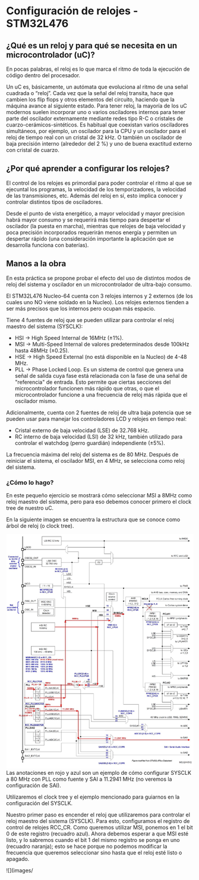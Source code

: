 # Configuración de relojes - STM32L476

## ¿Qué es un reloj y para qué se necesita en un microcontrolador (uC)?

En pocas palabras, el reloj es lo que marca el ritmo de toda la ejecución de código dentro del procesador. 

Un uC es, básicamente, un autómata que evoluciona al ritmo de una señal cuadrada o “reloj”. Cada vez que la señal del reloj transita, hace que cambien los flip flops y otros elementos del circuito, haciendo que la máquina avance al siguiente estado. Para tener reloj, la mayoría de los uC modernos suelen incorporar uno o varios osciladores internos para tener parte del oscilador externamente mediante redes tipo R-C o cristales de cuarzo-cerámicos-sintéticos. Es habitual que coexistan varios osciladores simultáneos, por ejemplo, un oscilador para la CPU y un oscilador para el reloj de tiempo real con un cristal de 32 kHz. O también un oscilador de baja precisión interno (alrededor del 2 %) y uno de buena exactitud externo con cristal de cuarzo.

## ¿Por qué aprender a configurar los relojes?

El control de los relojes es primordial para poder controlar el ritmo al que se ejecuntal los programas, la velocidad de los temporizadores, la velocidad de las transmisiones, etc. Además del reloj en sí, esto implica conocer y controlar distintos tipos de osciladores. 

Desde el punto de vista energético, a mayor velocidad y mayor precision habrá mayor consumo y se requerirá más tiempo para despertar el oscilador (la puesta en marcha), mientras que relojes de baja velocidad y poca precisión incorporados requerirán menos energía y permiten un despertar rápido (una consideración importante la aplicación que se desarrolla funciona con baterías).

## Manos a la obra 

En esta práctica se propone probar el efecto del uso de distintos modos de reloj del sistema y oscilador en un microcontrolador de ultra-bajo consumo.

El STM32L476 Nucleo-64 cuenta con 3 relojes internos y 2 externos (de los cuales uno NO viene soldado en la Nucleo). Los relojes externos tienden a ser más precisos que los internos pero ocupan más espacio.

Tiene 4 fuentes de reloj que se pueden utilizar para controlar el reloj maestro del sistema (SYSCLK): 

 * HSI -> High Speed Internal de 16MHz (±1%).
 * MSI -> Multi-Speed Internal de valores predeterminados desde 100kHz hasta 48MHz (±0.25).
 * HSE -> High Speed External (no está disponible en la Nucleo) de 4-48 MHz.
 * PLL -> Phase Locked Loop. Es un sistema de control que genera una señal de salida cuya fase está relacionada con la fase de una señal de "referencia" de entrada. Esto permite que ciertas secciones del microcontrolador funcionen más rápido que otras, o que el microcontrolador funcione a una frecuencia de reloj más rápida que el oscilador mismo.
 
Adicionalmente, cuenta con 2 fuentes de reloj de ultra baja potencia que se pueden usar para manejar los controladores LCD y relojes en tiempo real:

* Cristal externo de baja velocidad (LSE) de 32.768 kHz.
* RC interno de baja velocidad (LSI) de 32 kHz, también utilizado para controlar el watchdog (perro guardián) independiente (±5%).

La frecuencia máxima del reloj del sistema es de 80 MHz. Después de reiniciar el sistema, el oscilador MSI, en 4 MHz, se selecciona como reloj del sistema.

### ¿Cómo lo hago?

En este pequeño ejercicio se mostrará cómo seleccionar MSI a 8MHz como reloj maestro del sistema, pero para eso debemos conocer primero el clock tree de nuestro uC.

En la siguiente imagen se encuentra la estructura que se conoce como árbol de reloj (o clock tree). 

![](images/clock_tree.jpg)
Las anotaciones en rojo y azul son un ejemplo de cómo configurar SYSCLK a 80 MHz con PLL como fuente y SAI a 11.2941 MHz (no veremos la configuración de SAI).
 
Utilizaremos el clock tree y el ejemplo mencionado para guiarnos en la configuración del SYSCLK. 

Nuestro primer paso es encender el reloj que utilizaremos para controlar el reloj maestro del sistema (SYSCLK). Para esto, configuramos el registro de control de relojes RCC_CR. Como queremos utilizar MSI, ponemos en 1 el bit 0 de este registro (recuadro azul). Ahora debemos esperar a que MSI esté listo, y lo sabremos cuando el bit 1 del mismo registro se ponga en uno (recuadro naranja); esto se hace porque no podemos modificar la frecuencia que queremos seleccionar sino hasta que el reloj esté listo o apagado.

![](images/


